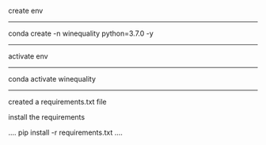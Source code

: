 create env
****
conda create -n winequality python=3.7.0 -y
****

activate env
****
conda activate winequality
****

created a requirements.txt file

install the requirements

....
pip install -r requirements.txt
....
